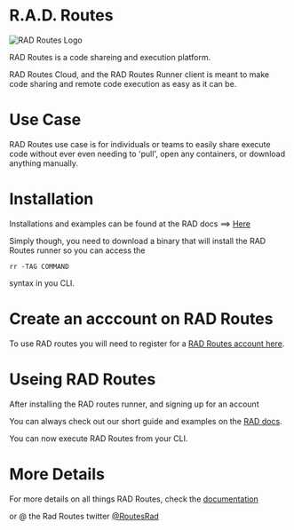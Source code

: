 # R.A.D. Routes

![RAD Routes Logo](https://i.ibb.co/y0gF3LF/logo512.png)

RAD Routes is a code shareing and execution platform.

RAD Routes Cloud, and the RAD Routes Runner client is meant to make code sharing and remote code execution as easy as it can be.

# Use Case
RAD Routes use case is for individuals or teams to easily share execute code without ever even needing to 'pull', open any containers, or download anything manually.

# Installation
Installations and examples can be found at the RAD docs  ==> [Here](https://docs.radroutes.com/Prerequisites#rad-route-runner)

Simply though, you need to download a binary that will install the RAD Routes runner so you can access the
```
rr -TAG COMMAND
```
syntax in you CLI.

# Create an acccount on RAD Routes

To use RAD routes you will need to register for a [RAD Routes account here](https://radroutes.com/Register).

# Useing RAD Routes

After installing the RAD routes runner, and signing up for an account

You can always check out our short guide and examples on the [RAD docs](https://docs.radroutes.com/HelloWorld).

You can now execute RAD Routes from your CLI.

# More Details

For more details on all things RAD Routes, check the [documentation](https://docs.radroutes.com/)

or @ the Rad Routes twitter [@RoutesRad](https://twitter.com/RoutesRad)
